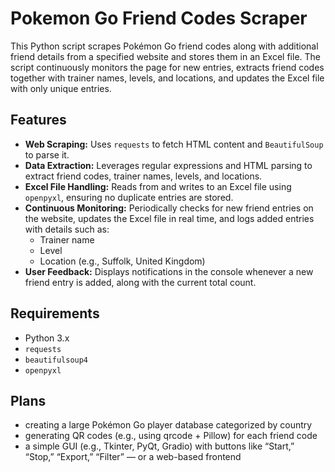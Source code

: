 # Pokemon Go Friend Codes Scraper

This Python script scrapes Pokémon Go friend codes along with additional friend details from a specified website and stores them in an Excel file. The script continuously monitors the page for new entries, extracts friend codes together with trainer names, levels, and locations, and updates the Excel file with only unique entries.

## Features

- **Web Scraping:** Uses `requests` to fetch HTML content and `BeautifulSoup` to parse it.
- **Data Extraction:** Leverages regular expressions and HTML parsing to extract friend codes, trainer names, levels, and locations.
- **Excel File Handling:** Reads from and writes to an Excel file using `openpyxl`, ensuring no duplicate entries are stored.
- **Continuous Monitoring:** Periodically checks for new friend entries on the website, updates the Excel file in real time, and logs added entries with details such as:
  - Trainer name
  - Level
  - Location (e.g., Suffolk, United Kingdom)
- **User Feedback:** Displays notifications in the console whenever a new friend entry is added, along with the current total count.

## Requirements

- Python 3.x
- `requests`
- `beautifulsoup4`
- `openpyxl`

## Plans

- creating a large Pokémon Go player database categorized by country
- generating QR codes (e.g., using qrcode + Pillow) for each friend code
- a simple GUI (e.g., Tkinter, PyQt, Gradio) with buttons like “Start,” “Stop,” “Export,” “Filter” — or a web-based frontend
